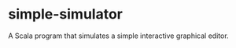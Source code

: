 simple-simulator
================

A Scala program that simulates a simple interactive graphical editor.
